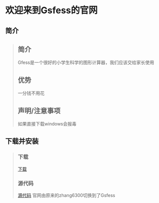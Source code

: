 # 欢迎来到Gsfess的官网
## 简介
>## 简介
>Gfess是一个很好的小学生科学的图形计算器，我们应该交给家长使用  
>## 优势
>一分钱不用花
>## 声明/注意事项
>如果直接下载windows会报毒  
## 下载并安装  
>### 下载  
>[下载](https://github.com/Gsfess/Gsfess/raw/main/Gsfess.exe)
>### 源代码
>[源代码](https://github.com/Gsfess/Gsfess)
官网由原来的zhang6300切换到了Gsfess
